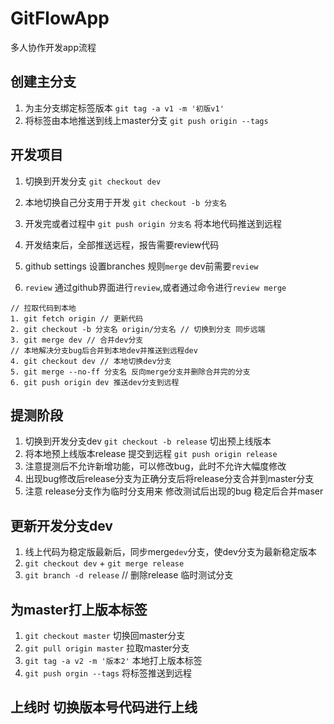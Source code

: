 # GitFlowApp
多人协作开发app流程


## 创建主分支 
1. 为主分支绑定标签版本 `git tag -a v1 -m '初版v1'`
2. 将标签由本地推送到线上master分支 `git push origin --tags`

## 开发项目
1. 切换到开发分支 `git checkout dev`
2. 本地切换自己分支用于开发 `git checkout -b 分支名`
3. 开发完或者过程中 `git push origin 分支名` 将本地代码推送到远程
4. 开发结束后，全部推送远程，报告需要review代码

5. github settings 设置branches 规则`merge` dev前需要`review`
6. `review` 通过github界面进行`review`,或者通过命令进行`review merge`
```
// 拉取代码到本地
1. git fetch origin // 更新代码
2. git checkout -b 分支名 origin/分支名 // 切换到分支 同步远端
3. git merge dev // 合并dev分支
// 本地解决分支bug后合并到本地dev并推送到远程dev
4. git checkout dev // 本地切换dev分支
5. git merge --no-ff 分支名 反向merge分支并删除合并完的分支
6. git push origin dev 推送dev分支到远程
```

## 提测阶段
1. 切换到开发分支dev `git checkout -b release` 切出预上线版本
2. 将本地预上线版本release 提交到远程 `git push origin release`
3. 注意提测后不允许新增功能，可以修改bug，此时不允许大幅度修改
4. 出现bug修改后release分支为正确分支后将release分支合并到master分支
6. 注意 release分支作为临时分支用来 修改测试后出现的bug 稳定后合并maser

## 更新开发分支dev
1. 线上代码为稳定版最新后，同步merge`dev`分支，使dev分支为最新稳定版本
2. `git checkout dev` + `git merge release`
3. `git branch -d release` // 删除release 临时测试分支

## 为master打上版本标签
1. `git checkout master` 切换回master分支
2. `git pull origin master` 拉取master分支
3. `git tag -a v2 -m '版本2'` 本地打上版本标签
4. `git push orgin --tags` 将标签推送到远程

## 上线时 切换版本号代码进行上线
